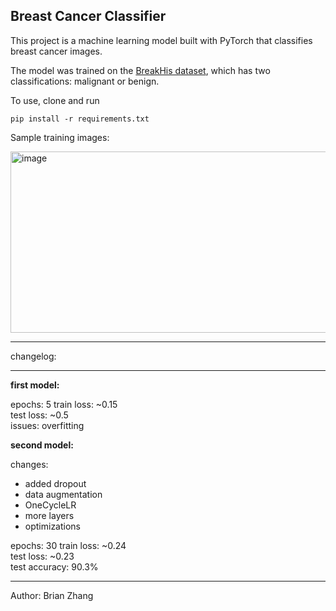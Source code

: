 ## Breast Cancer Classifier

This project is a machine learning model built with PyTorch that classifies breast cancer images. 

The model was trained on the [BreakHis dataset](https://www.kaggle.com/datasets/ambarish/breakhis), which has two classifications: malignant or benign.

To use, clone and run 

```
pip install -r requirements.txt
```

Sample training images:

<img width="850" height="290" alt="image" src="https://github.com/user-attachments/assets/fadb0692-31d1-4c96-8ee4-b642cd8d9ce2" />

---------------------------------------------

changelog:

---------------------------------------------

**first model:**  

epochs: 5
train loss: ~0.15  
test loss: ~0.5  
issues: overfitting

**second model:**  

changes: 
- added dropout  
- data augmentation  
- OneCycleLR
- more layers
- optimizations

epochs: 30
train loss: ~0.24  
test loss: ~0.23  
test accuracy: 90.3%  

---------------------------------------------

Author: Brian Zhang

